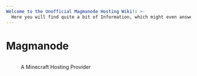 ```yaml
---
Welcome to the Unofficial Magmanode Hosting Wiki!: >-
  Here you will find quite a bit of Information, which might even answer some of your questions!
---
```


# Magmanode

<figure><img src=".gitbook/assets/image (1).png" alt=""><figcaption><p>A Minecraft Hosting Provider</p></figcaption></figure>


